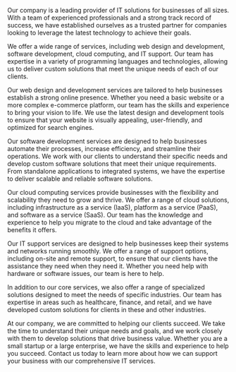 Our company is a leading provider of IT solutions for businesses of all sizes. With a team of experienced professionals and a strong track record of success, we have established ourselves as a trusted partner for companies looking to leverage the latest technology to achieve their goals.

We offer a wide range of services, including web design and development, software development, cloud computing, and IT support. Our team has expertise in a variety of programming languages and technologies, allowing us to deliver custom solutions that meet the unique needs of each of our clients.

Our web design and development services are tailored to help businesses establish a strong online presence. Whether you need a basic website or a more complex e-commerce platform, our team has the skills and experience to bring your vision to life. We use the latest design and development tools to ensure that your website is visually appealing, user-friendly, and optimized for search engines.

Our software development services are designed to help businesses automate their processes, increase efficiency, and streamline their operations. We work with our clients to understand their specific needs and develop custom software solutions that meet their unique requirements. From standalone applications to integrated systems, we have the expertise to deliver scalable and reliable software solutions.

Our cloud computing services provide businesses with the flexibility and scalability they need to grow and thrive. We offer a range of cloud solutions, including infrastructure as a service (IaaS), platform as a service (PaaS), and software as a service (SaaS). Our team has the knowledge and experience to help you migrate to the cloud and take advantage of the benefits it offers.

Our IT support services are designed to help businesses keep their systems and networks running smoothly. We offer a range of support options, including on-site and remote support, to ensure that our clients have the assistance they need when they need it. Whether you need help with hardware or software issues, our team is here to help.

In addition to our core services, we also offer a range of specialized solutions designed to meet the needs of specific industries. Our team has expertise in areas such as healthcare, finance, and retail, and we have developed custom solutions for clients in these and other industries.

At our company, we are committed to helping our clients succeed. We take the time to understand their unique needs and goals, and we work closely with them to develop solutions that drive business value. Whether you are a small startup or a large enterprise, we have the skills and experience to help you succeed. Contact us today to learn more about how we can support your business with our comprehensive IT services.
